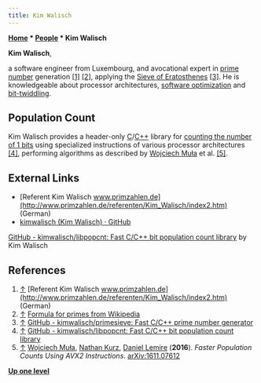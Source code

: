 ```yaml
---
title: Kim Walisch
---
```

**[Home](Home "Home") \* [People](People "People") \* Kim Walisch**


**Kim Walisch**,  

a software engineer from Luxembourg, and avocational expert in [prime number](https://en.wikipedia.org/wiki/Prime_number) generation <a id="cite-note-1" href="#cite-ref-1">[1]</a> <a id="cite-note-2" href="#cite-ref-2">[2]</a>, applying the [Sieve of Eratosthenes](https://en.wikipedia.org/wiki/Sieve_of_Eratosthenes) <a id="cite-note-3" href="#cite-ref-3">[3]</a>. He is knowledgeable about processor architectures, [software optimization](Optimization "Optimization") and [bit-twiddling](Bit-Twiddling "Bit-Twiddling"). 



## Population Count


Kim Walisch provides a header-only [C](C "C")/[C++](Cpp "Cpp") library for [counting the number of 1 bits](Population_Count "Population Count") using specialized instructions of various processor architectures <a id="cite-note-4" href="#cite-ref-4">[4]</a>, performing algorithms as described by [Wojciech Muła](Wojciech_Mu%C5%82a "Wojciech Muła") et al. <a id="cite-note-5" href="#cite-ref-5">[5]</a>.



## External Links


* [Referent Kim Walisch www.primzahlen.de](http://www.primzahlen.de/referenten/Kim_Walisch/index2.htm) (German)
* [kimwalisch (Kim Walisch) · GitHub](https://github.com/kimwalisch)


 [GitHub - kimwalisch/libpopcnt: Fast C/C++ bit population count library](https://github.com/kimwalisch/libpopcnt) by Kim Walisch
## References


1. <a id="cite-ref-1" href="#cite-note-1">↑</a> [Referent Kim Walisch www.primzahlen.de](http://www.primzahlen.de/referenten/Kim_Walisch/index2.htm) (German)
2. <a id="cite-ref-2" href="#cite-note-2">↑</a> [Formula for primes from Wikipedia](https://en.wikipedia.org/wiki/Formula_for_primes)
3. <a id="cite-ref-3" href="#cite-note-3">↑</a> [GitHub - kimwalisch/primesieve: Fast C/C++ prime number generator](https://github.com/kimwalisch/primesieve)
4. <a id="cite-ref-4" href="#cite-note-4">↑</a> [GitHub - kimwalisch/libpopcnt: Fast C/C++ bit population count library](https://github.com/kimwalisch/libpopcnt)
5. <a id="cite-ref-5" href="#cite-note-5">↑</a> [Wojciech Muła](Wojciech_Mu%C5%82a "Wojciech Muła"), [Nathan Kurz](https://dblp.uni-trier.de/pers/hd/k/Kurz:Nathan), [Daniel Lemire](https://github.com/lemire) (**2016**). *Faster Population Counts Using AVX2 Instructions*. [arXiv:1611.07612](https://arxiv.org/abs/1611.07612)

**[Up one level](People "People")**







 
